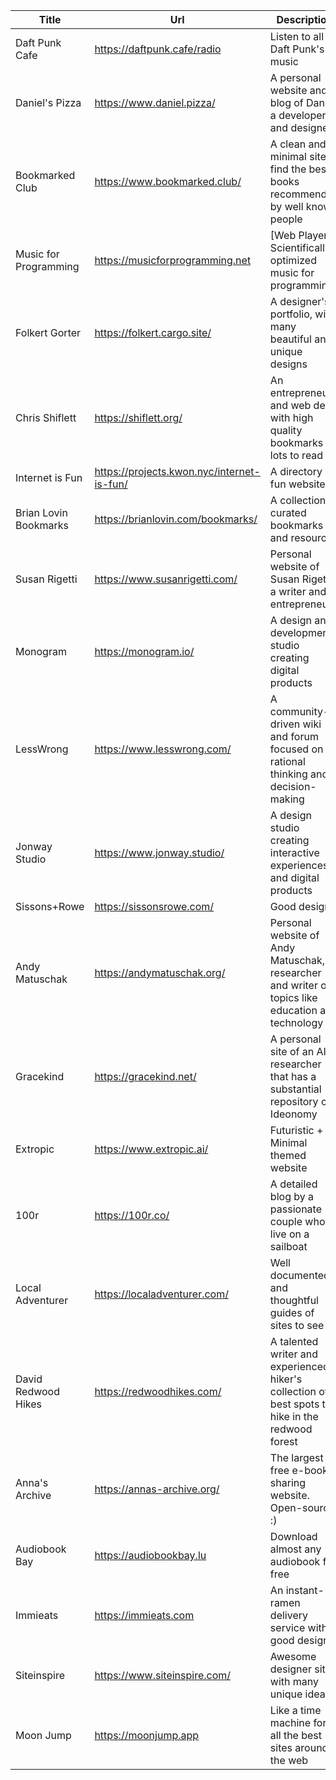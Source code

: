 
| Title                 | Url                                        | Description                                                                                         | Category |
| --------------------- | ------------------------------------------ | --------------------------------------------------------------------------------------------------- | -------- |
| Daft Punk Cafe        | https://daftpunk.cafe/radio                | Listen to all of Daft Punk's music                                                                  | music    |
| Daniel's Pizza        | https://www.daniel.pizza/                  | A personal website and blog of Daniel, a developer and designer                                     | blog     |
| Bookmarked Club       | https://www.bookmarked.club/               | A clean and minimal site to find the best books recommended by well known people                    | tools    |
| Music for Programming | https://musicforprogramming.net            | [Web Player] Scientifically optimized music for programming                                         | music    |
| Folkert Gorter        | https://folkert.cargo.site/                | A designer's portfolio, with many beautiful and unique designs                                      | blog     |
| Chris Shiflett        | https://shiflett.org/                      | An entrepreneur and web dev with high quality bookmarks + lots to read                              | blog     |
| Internet is Fun       | https://projects.kwon.nyc/internet-is-fun/ | A directory of fun websites                                                                         | tools    |
| Brian Lovin Bookmarks | https://brianlovin.com/bookmarks/          | A collection of curated bookmarks and resources                                                     | blog     |
| Susan Rigetti         | https://www.susanrigetti.com/              | Personal website of Susan Rigetti, a writer and entrepreneur                                        | blog     |
| Monogram              | https://monogram.io/                       | A design and development studio creating digital products                                           | css      |
| LessWrong             | https://www.lesswrong.com/                 | A community-driven wiki and forum focused on rational thinking and decision-making                  | tools    |
| Jonway Studio         | https://www.jonway.studio/                 | A design studio creating interactive experiences and digital products                               | css      |
| Sissons+Rowe          | https://sissonsrowe.com/                   | Good design                                                                                         | css      |
| Andy Matuschak        | https://andymatuschak.org/                 | Personal website of Andy Matuschak, a researcher and writer on topics like education and technology | blog     |
| Gracekind             | https://gracekind.net/                     | A personal site of an AI researcher that has a substantial repository on Ideonomy                   | blog     |
| Extropic              | https://www.extropic.ai/                   | Futuristic + Minimal themed website                                                                 | css      |
| 100r                  | https://100r.co/                           | A detailed blog by a passionate couple who live on a sailboat                                       | blog     |
| Local Adventurer      | https://localadventurer.com/               | Well documented and thoughtful guides of sites to see                                               | tools    |
| David Redwood Hikes   | https://redwoodhikes.com/                  | A talented writer and experienced hiker's collection of best spots to hike in the redwood forest    | tools    |
| Anna's Archive        | https://annas-archive.org/                 | The largest free e-book sharing website. Open-source :)                                             | tools    |
| Audiobook Bay         | https://audiobookbay.lu                    | Download almost any audiobook for free                                                              | tools    |
| Immieats              | https://immieats.com                       | An instant-ramen delivery service with good design                                                  | css      |
| Siteinspire           | https://www.siteinspire.com/               | Awesome designer sites with many unique ideas                                                       | tools    |
| Moon Jump             | https://moonjump.app                       | Like a time machine for all the best sites around the web                                           | tools    |
